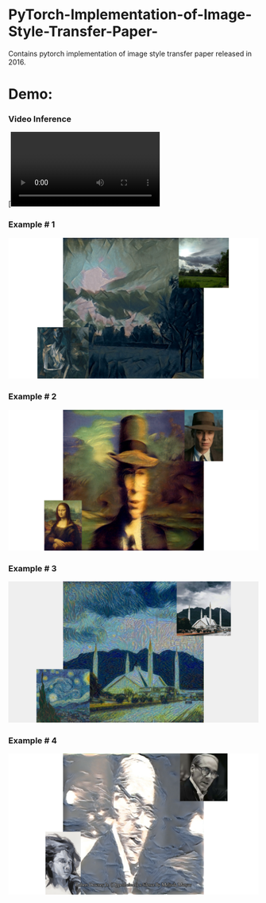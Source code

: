 # PyTorch-Implementation-of-Image-Style-Transfer-Paper-
Contains pytorch implementation of image style transfer paper released in 2016.


# Demo:

### Video Inference
[![Video Example](https://github.com/MuhammadBilal848/Pytorch-Implementation-of-Image-Style-Transfer-Paper-/blob/main/results/output.mp4)

### Example # 1
![Example # 1](https://github.com/MuhammadBilal848/Pytorch-Implementation-of-Image-Style-Transfer-Paper-/blob/main/results/ubit%20x%20femme%20nue%20assise%201.png)

### Example # 2
![Example # 2](https://github.com/MuhammadBilal848/Pytorch-Implementation-of-Image-Style-Transfer-Paper-/blob/main/results/oppie%20x%20mona%20lisa%201.png)

### Example # 3
![Example # 3](https://github.com/MuhammadBilal848/Pytorch-Implementation-of-Image-Style-Transfer-Paper-/blob/main/results/faisal_masjid%20x%20starry%20night.png)

### Example # 4
![Example # 4](https://github.com/MuhammadBilal848/Pytorch-Implementation-of-Image-Style-Transfer-Paper-/blob/main/results/Untitled%20(3).png)

